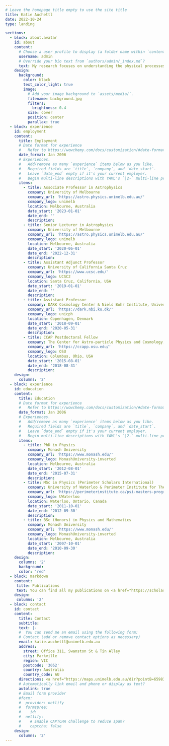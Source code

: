 ```yaml
---
# Leave the homepage title empty to use the site title
title: Katie Auchettl
date: 2022-10-24
type: landing

sections:
  - block: about.avatar
    id: about
    content:
      # Choose a user profile to display (a folder name within `content/authors/`)
      username: admin
      # Override your bio text from `authors/admin/_index.md`?
      text: My research focuses on understanding the physical processes and observational signatures related to the extreme death of stars, and how these processes influence, and are influenced by their surrounding environment. In particular, I use spaced- and ground- based instruments to study tidal disruption events, black holes, supernovae, and their diffuse and compact objects.<BR><BR> I am a member of the <a href="https://astro.physics.unimelb.edu.au/" target="_blank">Uni Melbourne Astrophysics Group</a> and a Chief Investigator of the <a href="https://www.ozgrav.org/" target="_blank">ARC Center of Excellence OzGrav 2</a>.
    design:
      background:
        color: black
        text_color_light: true
        image:
          # Add your image background to `assets/media/`.
          filename: background.jpg
          filters:
            brightness: 0.4
          size: cover
          position: center
          parallax: true
  - block: experience
    id: employment
    content:
      title: Employment
      # Date format for experience
      #   Refer to https://wowchemy.com/docs/customization/#date-format
      date_format: Jan 2006
      # Experiences.
      #   Add/remove as many `experience` items below as you like.
      #   Required fields are `title`, `company`, and `date_start`.
      #   Leave `date_end` empty if it's your current employer.
      #   Begin multi-line descriptions with YAML's `|2-` multi-line prefix.
      items:
        - title: Associate Professor in Astrophysics
          company: University of Melbourne
          company_url: 'https://astro.physics.unimelb.edu.au/'
          company_logo: unimelb
          location: Melbourne, Australia
          date_start: '2023-01-01'
          date_end: ''
          description: 
        - title: Senior Lecturer in Astrophysics
          company: University of Melbourne
          company_url: 'https://astro.physics.unimelb.edu.au/'
          company_logo: unimelb
          location: Melbourne, Australia
          date_start: '2020-06-01'
          date_end: '2022-12-31'
          description: 
        - title: Assistant Adjunct Professor
          company: University of California Santa Cruz
          company_url: 'https://www.ucsc.edu/'
          company_logo: UCSC2
          location: Santa Cruz, California, USA
          date_start: '2019-01-01'
          date_end: ''
          description: 
        - title: Assistant Professor
          company: DARK Cosmology Center & Niels Bohr Institute, University of Copenhagen
          company_url: 'https://dark.nbi.ku.dk/'
          company_logo: unicph
          location: Copenhagen, Denmark
          date_start: '2018-09-01'
          date_end: '2020-05-31'
          description: 
        - title: CCAP Postdoctoral Fellow
          company: The Center for Astro-particle Physics and Cosmology, The Ohio State University
          company_url: 'https://ccapp.osu.edu/'
          company_logo: OSU
          location: Columbus, Ohio, USA
          date_start: '2015-08-01'
          date_end: '2018-08-31'
          description:
    design:
      columns: '2'
  - block: experience
    id: education
    content:
      title: Education
      # Date format for experience
      #   Refer to https://wowchemy.com/docs/customization/#date-format
      date_format: Jan 2006
      # Experiences.
      #   Add/remove as many `experience` items below as you like.
      #   Required fields are `title`, `company`, and `date_start`.
      #   Leave `date_end` empty if it's your current employer.
      #   Begin multi-line descriptions with YAML's `|2-` multi-line prefix.
      items:
        - title: PhD in Physics
          company: Monash University
          company_url: 'https://www.monash.edu/'
          company_logo: MonashUniversity-inverted
          location: Melbourne, Australia
          date_start: '2012-08-01'
          date_end: '2015-07-31'
          description: 
        - title: MSc in Physics (Perimeter Scholars International)
          company: University of Waterloo & Perimeter Institute for Theoretical Physics
          company_url: 'https://perimeterinstitute.ca/psi-masters-program'
          company_logo: UWaterloo
          location: Waterloo, Ontario, Canada
          date_start: '2011-10-01'
          date_end: '2012-09-30'
          description: 
        - title: BSc (Honors) in Physics and Mathematics
          company: Monash University
          company_url: 'https://www.monash.edu/'
          company_logo: MonashUniversity-inverted
          location: Melbourne, Australia
          date_start: '2007-10-01'
          date_end: '2010-09-30'
          description:
    design:
      columns: '2'
      background:
      color: 'red'
  - block: markdown
    content:
     title: Publications
     text: You can find all my publications on <a href="https://scholar.google.com/citations?user=zTzMlEEAAAAJ&hl=en" target="_blank">Google Scholar</a>.
    design:
     columns: '2'
  - block: contact
    id: contact
    content:
      title: Contact
      subtitle:
      text: |-
      #  You can send me an email using the following form:
      # Contact (add or remove contact options as necessary)
      email: katie.auchettl@unimelb.edu.au
      address:
        street: Office 311, Swanston St & Tin Alley
        city: Parkville
        region: VIC
        postcode: '3052'
        country: Australia
        country_code: AU
      directions: <a href="https://maps.unimelb.edu.au/dir?pointB=659833" target="_blank">see directions</a>
      # Automatically link email and phone or display as text?
      autolink: true
      # Email form provider
      #form:
      #  provider: netlify
      #  formspree:
      #    id:
      #  netlify:
      #    # Enable CAPTCHA challenge to reduce spam?
      #    captcha: false
    design:
      columns: '2'
---
```

